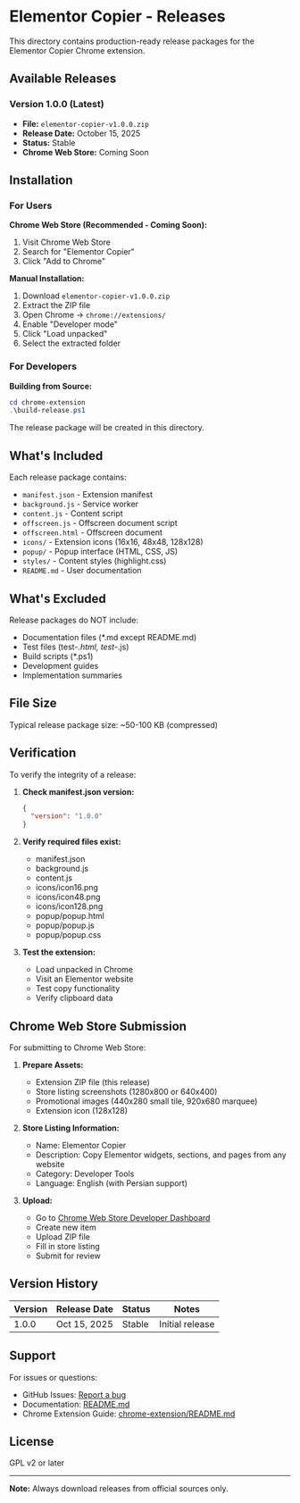# Elementor Copier - Releases

This directory contains production-ready release packages for the Elementor Copier Chrome extension.

## Available Releases

### Version 1.0.0 (Latest)
- **File:** `elementor-copier-v1.0.0.zip`
- **Release Date:** October 15, 2025
- **Status:** Stable
- **Chrome Web Store:** Coming Soon

## Installation

### For Users

**Chrome Web Store (Recommended - Coming Soon):**
1. Visit Chrome Web Store
2. Search for "Elementor Copier"
3. Click "Add to Chrome"

**Manual Installation:**
1. Download `elementor-copier-v1.0.0.zip`
2. Extract the ZIP file
3. Open Chrome → `chrome://extensions/`
4. Enable "Developer mode"
5. Click "Load unpacked"
6. Select the extracted folder

### For Developers

**Building from Source:**
```powershell
cd chrome-extension
.\build-release.ps1
```

The release package will be created in this directory.

## What's Included

Each release package contains:
- `manifest.json` - Extension manifest
- `background.js` - Service worker
- `content.js` - Content script
- `offscreen.js` - Offscreen document script
- `offscreen.html` - Offscreen document
- `icons/` - Extension icons (16x16, 48x48, 128x128)
- `popup/` - Popup interface (HTML, CSS, JS)
- `styles/` - Content styles (highlight.css)
- `README.md` - User documentation

## What's Excluded

Release packages do NOT include:
- Documentation files (*.md except README.md)
- Test files (test-*.html, test-*.js)
- Build scripts (*.ps1)
- Development guides
- Implementation summaries

## File Size

Typical release package size: ~50-100 KB (compressed)

## Verification

To verify the integrity of a release:

1. **Check manifest.json version:**
   ```json
   {
     "version": "1.0.0"
   }
   ```

2. **Verify required files exist:**
   - manifest.json
   - background.js
   - content.js
   - icons/icon16.png
   - icons/icon48.png
   - icons/icon128.png
   - popup/popup.html
   - popup/popup.js
   - popup/popup.css

3. **Test the extension:**
   - Load unpacked in Chrome
   - Visit an Elementor website
   - Test copy functionality
   - Verify clipboard data

## Chrome Web Store Submission

For submitting to Chrome Web Store:

1. **Prepare Assets:**
   - Extension ZIP file (this release)
   - Store listing screenshots (1280x800 or 640x400)
   - Promotional images (440x280 small tile, 920x680 marquee)
   - Extension icon (128x128)

2. **Store Listing Information:**
   - Name: Elementor Copier
   - Description: Copy Elementor widgets, sections, and pages from any website
   - Category: Developer Tools
   - Language: English (with Persian support)

3. **Upload:**
   - Go to [Chrome Web Store Developer Dashboard](https://chrome.google.com/webstore/devconsole)
   - Create new item
   - Upload ZIP file
   - Fill in store listing
   - Submit for review

## Version History

| Version | Release Date | Status | Notes |
|---------|--------------|--------|-------|
| 1.0.0 | Oct 15, 2025 | Stable | Initial release |

## Support

For issues or questions:
- GitHub Issues: [Report a bug](https://github.com/yourusername/elementor-copier/issues)
- Documentation: [README.md](../README.md)
- Chrome Extension Guide: [chrome-extension/README.md](../chrome-extension/README.md)

## License

GPL v2 or later

---

**Note:** Always download releases from official sources only.
